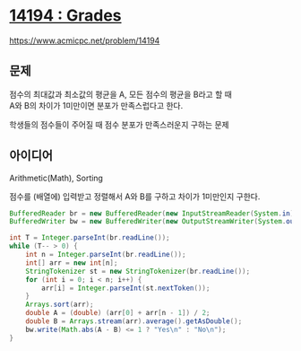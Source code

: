 # [14194 : Grades](https://www.acmicpc.net/problem/14194)
https://www.acmicpc.net/problem/14194

## 문제
점수의 최대값과 최소값의 평균을 A, 모든 점수의 평균을 B라고 할 때  
A와 B의 차이가 1미만이면 분포가 만족스럽다고 한다.

학생들의 점수들이 주어질 때 점수 분포가 만족스러운지 구하는 문제

## 아이디어
Arithmetic(Math), Sorting

점수를 (배열에) 입력받고 정렬해서 A와 B를 구하고 차이가 1미만인지 구한다.
```java
BufferedReader br = new BufferedReader(new InputStreamReader(System.in));
BufferedWriter bw = new BufferedWriter(new OutputStreamWriter(System.out));

int T = Integer.parseInt(br.readLine());
while (T-- > 0) {
    int n = Integer.parseInt(br.readLine());
    int[] arr = new int[n];
    StringTokenizer st = new StringTokenizer(br.readLine());
    for (int i = 0; i < n; i++) {
        arr[i] = Integer.parseInt(st.nextToken());
    }
    Arrays.sort(arr);
    double A = (double) (arr[0] + arr[n - 1]) / 2;
    double B = Arrays.stream(arr).average().getAsDouble();
    bw.write(Math.abs(A - B) <= 1 ? "Yes\n" : "No\n");
}
```